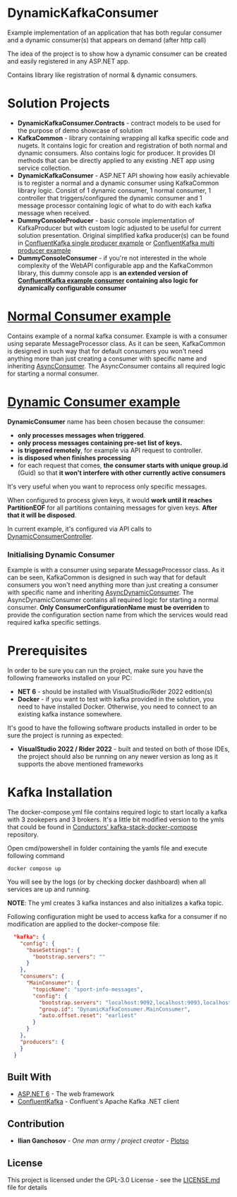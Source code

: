 # DynamicKafkaConsumer
Example implementation of an application that has both regular consumer and a dynamic consumer(s) that appears on demand (after http call)

The idea of the project is to show how a dynamic consumer can be created and 
easily registered in any ASP.NET app.

Contains library like registration of normal & dynamic consumers.
# Solution Projects
* **DynamicKafkaConsumer.Contracts** - contract models to be used for the purpose of demo showcase of solution
* **KafkaCommon** - library containing wrapping all kafka specific code and nugets. It contains logic for creation and registration of both normal and dynamic consumers. Also contains logic for producer. It provides DI methods that can be directly applied to any existing .NET app using service collection.
* **DynamicKafkaConsumer** - ASP.NET API showing how easily achievable is to register a normal and a dynamic consumer using KafkaCommon library logic. Consist of 1 dynamic consumer, 1 normal consumer, 1 controller that triggers/configured the dynamic consumer and 1 message processor containing logic of what to do with each kafka message when received.
* **DummyConsoleProducer** - basic console implementation of KafkaProducer but with custom logic adjusted to be useful for current solution presentation. 
Original simplified kafka producer(s) can be found in [ConfluentKafka single producer example](https://github.com/confluentinc/confluent-kafka-dotnet/blob/master/examples/Producer/Program.cs) 
or [ConfluentKafka multi producer example](https://github.com/confluentinc/confluent-kafka-dotnet/blob/master/examples/MultiProducer/Program.cs)
* **DummyConsoleConsumer** - if you're not interested in the whole complexity of the WebAPI configurable app and the KafkaCommon library, 
this dummy console app is **an extended version of [ConfluentKafka example consumer](https://github.com/confluentinc/confluent-kafka-dotnet/blob/master/examples/Consumer/Program.cs) containing also logic for dynamically configurable consumer**

# [Normal Consumer example](src/DynamicKafkaConsumer/Consumers/MainConsumer.cs)
Contains example of a normal kafka consumer. Example is with a consumer using separate MessageProcessor class.
As it can be seen, KafkaCommon is designed in such way that for default consumers you won't need anything more than just creating a consumer with specific name and inheriting [AsyncConsumer](src/KafkaCommon/Services/AsyncConsumer.cs). The AsyncConsumer contains all required logic for starting a normal consumer.

# [Dynamic Consumer example](src/DynamicKafkaConsumer/Consumers/DynamicConsumer.cs)
**DynamicConsumer** name has been chosen because the consumer:
* **only processes messages when triggered**.
* **only process messages containing pre-set list of keys.**
* **is triggered remotely**, for example via API request to controller.
* **is disposed when finishes processing**
* for each request that comes, **the consumer starts with unique group.id** (Guid)
so that **it won't interfere with other currently active consumers**

It's very useful when you want to reprocess only specific messages.

When configured to process given keys, it would **work until it reaches PartitionEOF** 
for all partitions containing messages for given keys. 
**After that it will be disposed**.

In current example, it's configured via API calls to [DynamicConsumerController](src/DynamicKafkaConsumer/Controllers/DynamicConsumerController.cs).

### Initialising Dynamic Consumer
Example is with a consumer using separate MessageProcessor class.
As it can be seen, KafkaCommon is designed in such way that for default consumers you won't need anything more than just creating a consumer with specific name and inheriting [AsyncDynamicConsumer](src/KafkaCommon/Services/DynamicConsumer/AsyncDynamicConsumer.cs). The AsyncDynamicConsumer contains all required logic for starting a normal consumer.
**Only ConsumerConfigurationName must be overriden** to provide the configuration section name from which the services would read required kafka specific settings.

# Prerequisites

In order to be sure you can run the project, make sure you have the following frameworks installed on your PC:
* **NET 6** - should be installed with VisualStudio/Rider 2022 edition(s)
* **Docker** - if you want to test with kafka provided in the solution, you need to have installed Docker. Otherwise, you need to connect to an existing kafka instance somewhere.

It's good to have the following software products installed in order to be sure the project is running as expected:
* **VisualStudio 2022 / Rider 2022** - built and tested on both of those IDEs, the project should also be running on any newer version as long as it supports the above mentioned frameworks

# Kafka Installation
The docker-compose.yml file contains required logic to start locally a 
kafka with 3 zookepers and 3 brokers.
It's a little bit modified version to the ymls that could be found in 
[Conductors' kafka-stack-docker-compose](https://github.com/conduktor/kafka-stack-docker-compose) repository.

Open cmd/powershell in folder containing the yamls file and execute following command

```shell
docker compose up
```
You will see by the logs (or by checking docker dashboard) when all services are up and running.

**NOTE**: The yml creates 3 kafka instances and also initializes a kafka topic.

Following configuration might be used to access kafka for a consumer if no modification are applied to the docker-compose file:

```json
  "kafka": {
    "config": {
      "baseSettings": {
        "bootstrap.servers": ""
      }
    },
    "consumers": {
      "MainConsumer": {
        "topicName": "sport-info-messages",
        "config": {
          "bootstrap.servers": "localhost:9092,localhost:9093,localhost:9094",
          "group.id": "DynamicKafkaConsumer.MainConsumer",
          "auto.offset.reset": "earliest"
        }
      }
    },
    "producers": {
    }
  }
```


## Built With

* [ASP.NET 6](https://docs.microsoft.com/en-us/aspnet/core/release-notes/aspnetcore-6.0?view=aspnetcore-6.0) - The web framework
* [ConfluentKafka](https://github.com/confluentinc/confluent-kafka-dotnet) - Confluent's Apache Kafka .NET client


## Contribution

* **Ilian Ganchosov** - *One man army / project creator* - [Plotso](https://github.com/Plotso)


## License

This project is licensed under the GPL-3.0 License - see the [LICENSE.md](LICENSE.md) file for details